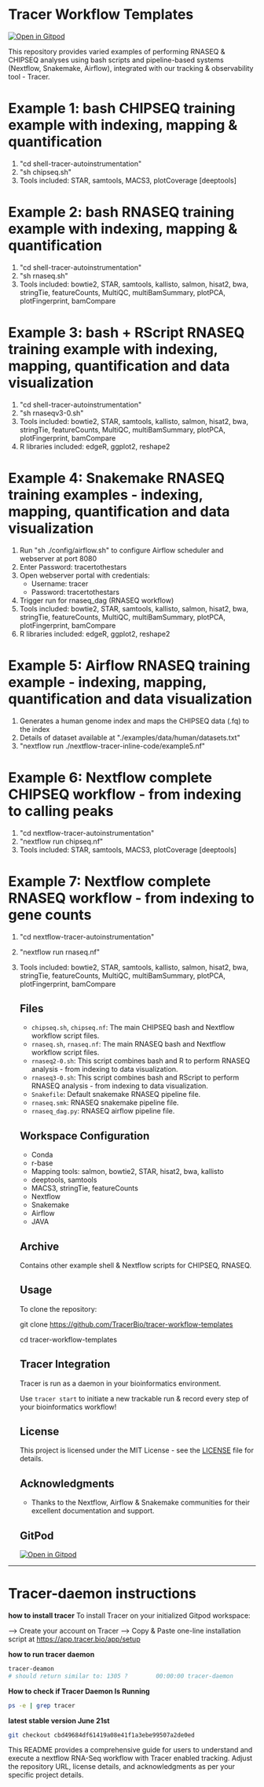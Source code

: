 # Tracer Workflow Templates

[![Open in Gitpod](https://gitpod.io/button/open-in-gitpod.svg)](https://gitpod.io/#https://github.com/TracerBio/tracer-workflow-templates)

This repository provides varied examples of performing RNASEQ & CHIPSEQ analyses using bash scripts and pipeline-based systems (Nextflow, Snakemake, Airflow),  integrated with our tracking & observability tool - Tracer.


# Example 1: bash CHIPSEQ training example with indexing, mapping & quantification

1. "cd shell-tracer-autoinstrumentation"
2. "sh chipseq.sh"
3. Tools included: STAR, samtools, MACS3, plotCoverage [deeptools]

# Example 2: bash RNASEQ training example with indexing, mapping & quantification

1. "cd shell-tracer-autoinstrumentation"
2. "sh rnaseq.sh"
3. Tools included: bowtie2, STAR, samtools, kallisto, salmon, hisat2, bwa, stringTie, featureCounts, MultiQC, multiBamSummary, plotPCA, plotFingerprint, bamCompare

# Example 3: bash + RScript RNASEQ training example with indexing, mapping, quantification and data visualization

1. "cd shell-tracer-autoinstrumentation"
2. "sh rnaseqv3-0.sh"
3. Tools included: bowtie2, STAR, samtools, kallisto, salmon, hisat2, bwa, stringTie, featureCounts, MultiQC, multiBamSummary, plotPCA, plotFingerprint, bamCompare
4. R libraries included: edgeR, ggplot2, reshape2

# Example 4: Snakemake RNASEQ training examples - indexing, mapping, quantification and data visualization  

1. Run "sh ./config/airflow.sh" to configure Airflow scheduler and webserver at port 8080
2. Enter Password: tracertothestars
3. Open webserver portal with credentials:
    - Username: tracer
    - Password: tracertothestars
4. Trigger run for rnaseq_dag (RNASEQ workflow) 
4. Tools included: bowtie2, STAR, samtools, kallisto, salmon, hisat2, bwa, stringTie, featureCounts, MultiQC, multiBamSummary, plotPCA, plotFingerprint, bamCompare
5. R libraries included: edgeR, ggplot2, reshape2

# Example 5: Airflow RNASEQ training example - indexing, mapping, quantification and data visualization 

1. Generates a human genome index and maps the CHIPSEQ data (.fq) to the index
2. Details of dataset available at "./examples/data/human/datasets.txt"
2. "nextflow run ./nextflow-tracer-inline-code/example5.nf"

# Example 6: Nextflow complete CHIPSEQ workflow - from indexing to calling peaks

1. "cd nextflow-tracer-autoinstrumentation"
2. "nextflow run chipseq.nf"
3. Tools included: STAR, samtools, MACS3, plotCoverage [deeptools]

# Example 7: Nextflow complete RNASEQ workflow - from indexing to gene counts

1. "cd nextflow-tracer-autoinstrumentation"
2. "nextflow run rnaseq.nf"
3. Tools included: bowtie2, STAR, samtools, kallisto, salmon, hisat2, bwa, stringTie, featureCounts, MultiQC, multiBamSummary, plotPCA, plotFingerprint, bamCompare

    ## Files

    - `chipseq.sh`, `chipseq.nf`: The main CHIPSEQ bash and Nextflow workflow script files.
    - `rnaseq.sh`, `rnaseq.nf`: The main RNASEQ bash and Nextflow workflow script files.
    - `rnaseq2-0.sh`: This script combines bash and R to perform RNASEQ analysis - from indexing to data visualization.
    - `rnaseq3-0.sh`: This script combines bash and RScript to perform RNASEQ analysis - from indexing to data visualization.
    - `Snakefile`: Default snakemake RNASEQ pipeline file.
    - `rnaseq.smk`: RNASEQ snakemake pipeline file.
    - `rnaseq_dag.py`: RNASEQ airflow pipeline file.   

    ## Workspace Configuration

    - Conda 
    - r-base
    - Mapping tools: salmon, bowtie2, STAR, hisat2, bwa, kallisto    
    - deeptools, samtools
    - MACS3, stringTie, featureCounts
    - Nextflow
    - Snakemake
    - Airflow
    - JAVA

    ## Archive

    Contains other example shell & Nextflow scripts for CHIPSEQ, RNASEQ.    

    ## Usage

    To clone the repository:

    git clone https://github.com/TracerBio/tracer-workflow-templates

    cd tracer-workflow-templates
    

    ## Tracer Integration

    Tracer is run as a daemon in your bioinformatics environment.

    Use `tracer start` to initiate a new trackable run & record every step of your bioinformatics workflow!


    ## License

    This project is licensed under the MIT License - see the [LICENSE](LICENSE) file for details.

    ## Acknowledgments

    - Thanks to the Nextflow, Airflow & Snakemake communities for their excellent documentation and support.

    ## GitPod

    [![Open in Gitpod](https://gitpod.io/button/open-in-gitpod.svg)](https://gitpod.io/#https://github.com/TracerBio/tracer-workflow-templates)
---


# Tracer-daemon instructions
**how to install tracer**
To install Tracer on your initialized Gitpod workspace:

--> Create your account on Tracer 
--> Copy & Paste one-line installation script at https://app.tracer.bio/app/setup

**how to run tracer daemon** 
```bash
tracer-deamon 
# should return similar to: 1305 ?        00:00:00 tracer-daemon
```
**How to check if Tracer Daemon Is Running**
```bash
ps -e | grep tracer

```

**latest stable version June 21st**
```bash
git checkout cbd49684df61419a08e41f1a3ebe99507a2de0ed
```

This README provides a comprehensive guide for users to understand and execute a nextflow RNA-Seq workflow with Tracer enabled tracking. Adjust the repository URL, license details, and acknowledgments as per your specific project details.
